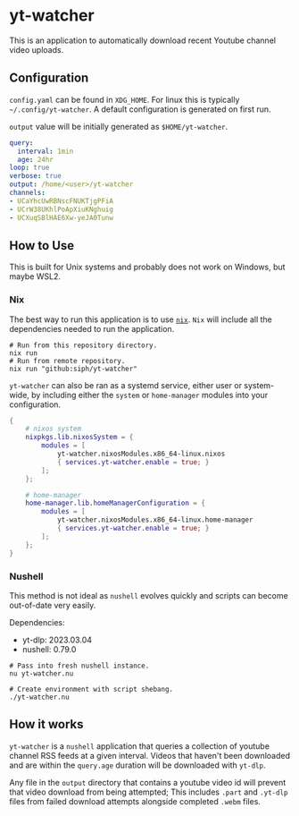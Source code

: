 # yt-watcher

This is an application to automatically download recent Youtube channel
video uploads.


## Configuration

`config.yaml` can be found in `XDG_HOME`. For linux this is typically
`~/.config/yt-watcher`. A default configuration is generated on first run.

`output` value will be initially generated as `$HOME/yt-watcher`.

```yaml
query:
  interval: 1min
  age: 24hr
loop: true
verbose: true
output: /home/<user>/yt-watcher
channels:
- UCaYhcUwRBNscFNUKTjgPFiA
- UCrW38UKhlPoApXiuKNghuig
- UCXuqSBlHAE6Xw-yeJA0Tunw
```


## How to Use

This is built for Unix systems and probably does not work on Windows, but maybe
WSL2.


### Nix

The best way to run this application is to use
[`nix`](https://nixos.org/download.html). `Nix` will include all the
dependencies needed to run the application.

```shell
# Run from this repository directory.
nix run
# Run from remote repository.
nix run "github:siph/yt-watcher"
```

`yt-watcher` can also be ran as a systemd service, either user or system-wide,
by including either the `system` or `home-manager` modules into your
configuration.
```nix
{
    # nixos system
    nixpkgs.lib.nixosSystem = {
        modules = [
            yt-watcher.nixosModules.x86_64-linux.nixos
            { services.yt-watcher.enable = true; }
        ];
    };

    # home-manager
    home-manager.lib.homeManagerConfiguration = {
        modules = [
            yt-watcher.nixosModules.x86_64-linux.home-manager
            { services.yt-watcher.enable = true; }
        ];
    };
}
```


### Nushell

This method is not ideal as `nushell` evolves quickly and scripts can become
out-of-date very easily.

Dependencies:
- yt-dlp: 2023.03.04
- nushell: 0.79.0

```
# Pass into fresh nushell instance.
nu yt-watcher.nu

# Create environment with script shebang.
./yt-watcher.nu
```

## How it works

`yt-watcher` is a `nushell` application that queries a collection of youtube
channel RSS feeds at a given interval. Videos that haven't been downloaded and
are within the `query.age` duration will be downloaded with `yt-dlp`.

Any file in the `output` directory that contains a youtube video id will
prevent that video download from being attempted; This includes `.part` and
`.yt-dlp` files from failed download attempts alongside completed `.webm`
files.
